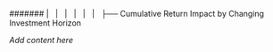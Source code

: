####### |   |   |   |   |   |   ├── Cumulative Return Impact by Changing Investment Horizon

*Add content here*